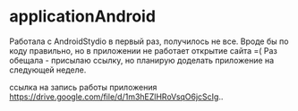 # applicationAndroid

Работала с AndroidStydio в первый раз, получилось не все. 
Вроде бы по коду правильно, но в приложении не работает открытие сайта =(
Раз обещала - присылаю ссылку, но планирую доделать приложение на следующей неделе. 

ссылка на запись работы приложения https://drive.google.com/file/d/1m3hEZlHRoVsqO6jcScIg..